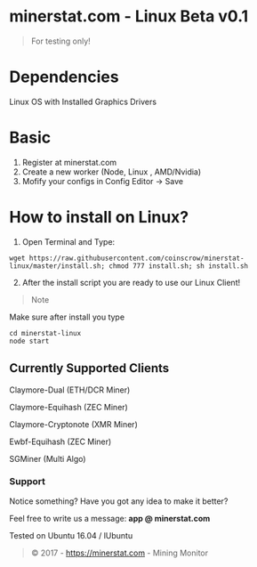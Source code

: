# minerstat.com - Linux Beta v0.1

> For testing only!

# Dependencies
Linux OS with Installed Graphics Drivers

# Basic

1) Register at minerstat.com
2) Create a new worker (Node, Linux , AMD/Nvidia)
3) Mofify your configs in Config Editor -> Save

# How to install on Linux?

1) Open Terminal and Type:

```
wget https://raw.githubusercontent.com/coinscrow/minerstat-linux/master/install.sh; chmod 777 install.sh; sh install.sh
```

2) After the install script you are ready to use our Linux Client!

> Note 

Make sure after install you type

```
cd minerstat-linux
node start
```
## Currently Supported Clients
Claymore-Dual (ETH/DCR Miner)

Claymore-Equihash (ZEC Miner)

Claymore-Cryptonote (XMR Miner)

Ewbf-Equihash (ZEC Miner)

SGMiner (Multi Algo)

### Support
Notice something?
Have you got any idea to make it better?

Feel free to write us a message: **app @ minerstat.com**


Tested on Ubuntu 16.04 / lUbuntu 

> © 2017 - https://minerstat.com - Mining Monitor
